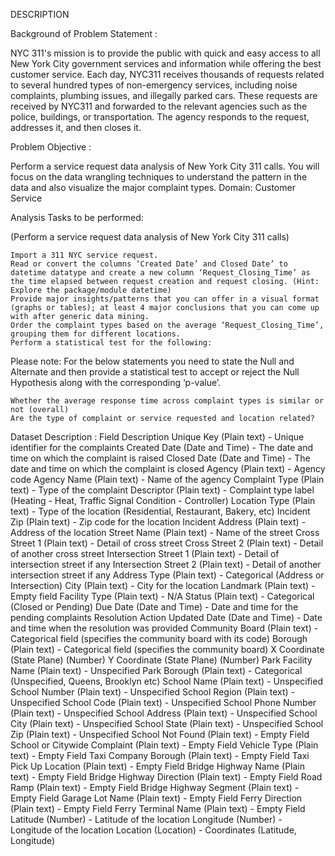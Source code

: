 DESCRIPTION

Background of Problem Statement :

NYC 311's mission is to provide the public with quick and easy access to all New York City government services and information while offering the best customer service. Each day, NYC311 receives thousands of requests related to several hundred types of non-emergency services, including noise complaints, plumbing issues, and illegally parked cars. These requests are received by NYC311 and forwarded to the relevant agencies such as the police, buildings, or transportation. The agency responds to the request, addresses it, and then closes it.

Problem Objective :

Perform a service request data analysis of New York City 311 calls. You will focus on the data wrangling techniques to understand the pattern in the data and also visualize the major complaint types.
Domain: Customer Service

Analysis Tasks to be performed:

(Perform a service request data analysis of New York City 311 calls) 

    Import a 311 NYC service request.
    Read or convert the columns ‘Created Date’ and Closed Date’ to datetime datatype and create a new column ‘Request_Closing_Time’ as the time elapsed between request creation and request closing. (Hint: Explore the package/module datetime)
    Provide major insights/patterns that you can offer in a visual format (graphs or tables); at least 4 major conclusions that you can come up with after generic data mining.
    Order the complaint types based on the average ‘Request_Closing_Time’, grouping them for different locations.
    Perform a statistical test for the following:

Please note: For the below statements you need to state the Null and Alternate and then provide a statistical test to accept or reject the Null Hypothesis along with the corresponding ‘p-value’.

    Whether the average response time across complaint types is similar or not (overall)
    Are the type of complaint or service requested and location related?

Dataset Description :
Field     Description
    Unique Key     (Plain text) - Unique identifier for the complaints
    Created Date     (Date and Time) - The date and time on which the complaint is raised
    Closed Date     (Date and Time)  - The date and time on which the complaint is closed
    Agency     (Plain text) - Agency code
    Agency Name     (Plain text) - Name of the agency
    Complaint Type     (Plain text) - Type of the complaint
    Descriptor     (Plain text) - Complaint type label (Heating - Heat, Traffic Signal Condition - Controller)
    Location Type     (Plain text) - Type of the location (Residential, Restaurant, Bakery, etc)
    Incident Zip     (Plain text) - Zip code for the location
    Incident Address     (Plain text) - Address of the location
    Street Name     (Plain text) - Name of the street
    Cross Street 1     (Plain text) - Detail of cross street
    Cross Street 2     (Plain text) - Detail of another cross street
    Intersection Street 1     (Plain text) - Detail of intersection street if any
    Intersection Street 2     (Plain text) - Detail of another intersection street if any
    Address Type     (Plain text) - Categorical (Address or Intersection)
    City     (Plain text) - City for the location
    Landmark     (Plain text) - Empty field
    Facility Type     (Plain text) - N/A
    Status     (Plain text) - Categorical (Closed or Pending)
    Due Date     (Date and Time) - Date and time for the pending complaints
    Resolution Action Updated Date     (Date and Time) - Date and time when the resolution was provided
    Community Board     (Plain text) - Categorical field (specifies the community board with its code)
    Borough     (Plain text) - Categorical field (specifies the community board)
    X Coordinate     (State Plane) (Number)
    Y Coordinate     (State Plane) (Number)
    Park Facility Name     (Plain text) - Unspecified
    Park Borough     (Plain text) - Categorical (Unspecified, Queens, Brooklyn etc)
    School Name     (Plain text) - Unspecified
    School Number     (Plain text)  - Unspecified
    School Region     (Plain text)  - Unspecified
    School Code     (Plain text)  - Unspecified
    School Phone Number     (Plain text)  - Unspecified
    School Address     (Plain text)  - Unspecified
    School City     (Plain text)  - Unspecified
    School State     (Plain text)  - Unspecified
    School Zip     (Plain text)  - Unspecified
    School Not Found     (Plain text)  - Empty Field
    School or Citywide Complaint     (Plain text)  - Empty Field
    Vehicle Type     (Plain text)  - Empty Field
    Taxi Company Borough     (Plain text)  - Empty Field
    Taxi Pick Up Location     (Plain text)  - Empty Field
    Bridge Highway Name     (Plain text)  - Empty Field
    Bridge Highway Direction     (Plain text)  - Empty Field
    Road Ramp     (Plain text)  - Empty Field
    Bridge Highway Segment     (Plain text)  - Empty Field
    Garage Lot Name     (Plain text)  - Empty Field
    Ferry Direction     (Plain text)  - Empty Field
    Ferry Terminal Name     (Plain text)  - Empty Field
    Latitude     (Number) - Latitude of the location
    Longitude     (Number) - Longitude of the location
    Location     (Location) - Coordinates (Latitude, Longitude)
